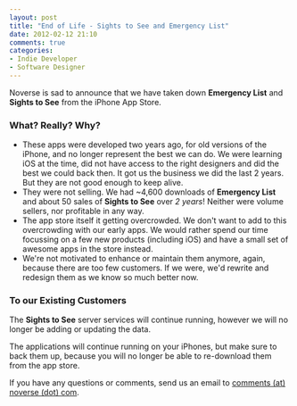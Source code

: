 ```yaml
---
layout: post
title: "End of Life - Sights to See and Emergency List"
date: 2012-02-12 21:10
comments: true
categories: 
- Indie Developer
- Software Designer
---
```


Noverse is sad to announce that we have taken down **Emergency List** and **Sights to See** from the iPhone App Store.

### What? Really? Why?

* These apps were developed two years ago, for old versions of the iPhone, and no longer represent the best we can do. We were learning  iOS at the time, did not have access to the right designers and did the best we could back then. It got us the business we did the last 2 years. But they are not good enough to keep alive.
* They were not selling. We had ~4,600 downloads of **Emergency List** and about 50 sales of **Sights to See** over *2 years*! Neither were volume sellers, nor profitable in any way.
* The app store itself it getting overcrowded.  We don't want to add to this overcrowding with our early apps. We would rather spend our time focussing on a few new products (including iOS) and have a small set of awesome apps in the store instead.
* We're not motivated to enhance or maintain them anymore, again, because there are too few customers. If we were, we'd rewrite and redesign them as we know so much better now.

### To our Existing Customers

The **Sights to See** server services will continue running, however we will no longer be adding or updating the data.

The applications will continue running on your iPhones, but make sure to back them up, because you will no longer be able to re-download them from the app store.

If you have any questions or comments, send us an email to [comments (at) noverse (dot) com](mailto:comments@noverse.com).
